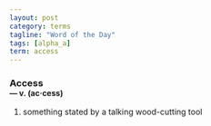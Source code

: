 ```yaml
---
layout: post
category: terms
tagline: "Word of the Day"
tags: [alpha_a]
term: access
---
```


<h3>Access<br/> <small>&mdash; v. (ac<span>&middot;</span>cess)</small></h3>
<p><ol>
<li>something stated by a talking wood-cutting tool</li>
</ol></p>
